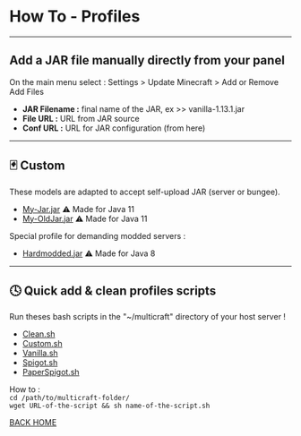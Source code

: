 # How To - Profiles

----
Add a JAR file manually directly from your panel
-----
On the main menu select : Settings > Update Minecraft > Add or Remove   
Add Files   
- **JAR Filename :** final name of the JAR, ex >> vanilla-1.13.1.jar
- **File URL :** URL from JAR source
- **Conf URL :** URL for JAR configuration (from here)  

-----
🃏 Custom
-----
These models are adapted to accept self-upload JAR (server or bungee).
* [My-Jar.jar](https://raw.githubusercontent.com/ValentinTh/MultiCraft-JAR-Conf/master/minecraft/custom/my-jar.jar.conf) ⚠️ Made for Java 11
* [My-OldJar.jar](https://raw.githubusercontent.com/ValentinTh/MultiCraft-JAR-Conf/master/minecraft/custom/my-oldjar.jar.conf) ⚠️ Made for Java 11

Special profile for demanding modded servers :
- [Hardmodded.jar](https://raw.githubusercontent.com/ValentinTh/MultiCraft-JAR-Conf/master/minecraft/custom/hardmodded.jar.conf) ⚠️ Made for Java 8

-----
🕓 Quick add & clean profiles scripts
-----
Run theses bash scripts in the "~/multicraft" directory of your host server !
* [Clean.sh](https://raw.githubusercontent.com/ValentinTh/MultiCraft-JAR-Conf/master/QUICK-INSTALL/scripts/clean.sh)
* [Custom.sh](https://raw.githubusercontent.com/ValentinTh/MultiCraft-JAR-Conf/master/QUICK-INSTALL/scripts/custom.sh)
* [Vanilla.sh](https://raw.githubusercontent.com/ValentinTh/MultiCraft-JAR-Conf/master/QUICK-INSTALL/scripts/vanilla.sh) 
* [Spigot.sh](https://raw.githubusercontent.com/ValentinTh/MultiCraft-JAR-Conf/master/QUICK-INSTALL/scripts/spigot.sh)
* [PaperSpigot.sh](https://raw.githubusercontent.com/ValentinTh/MultiCraft-JAR-Conf/master/QUICK-INSTALL/scripts/paperspigot.sh)

How to :    
```cd /path/to/multicraft-folder/```  
```wget URL-of-the-script && sh name-of-the-script.sh```

[BACK HOME](https://github.com/ValentinTh/MultiCraft-JAR-Conf/blob/master/README.md)

